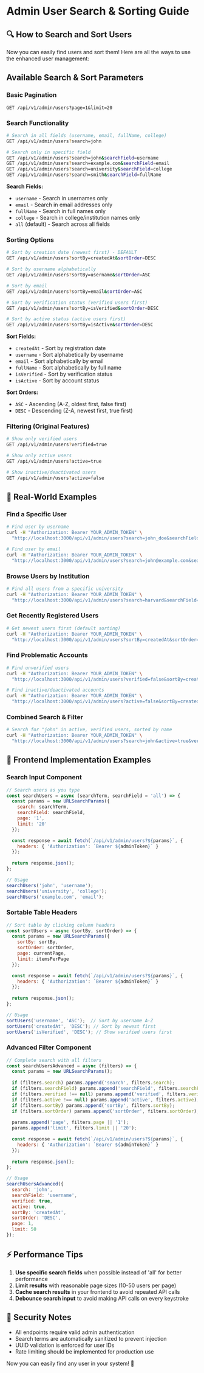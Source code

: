 # Admin User Search & Sorting Guide

## 🔍 **How to Search and Sort Users**

Now you can easily find users and sort them! Here are all the ways to use the enhanced user management:

## **Available Search & Sort Parameters**

### **Basic Pagination**
```
GET /api/v1/admin/users?page=1&limit=20
```

### **Search Functionality**
```bash
# Search in all fields (username, email, fullName, college)
GET /api/v1/admin/users?search=john

# Search only in specific field
GET /api/v1/admin/users?search=john&searchField=username
GET /api/v1/admin/users?search=example.com&searchField=email
GET /api/v1/admin/users?search=university&searchField=college
GET /api/v1/admin/users?search=smith&searchField=fullName
```

**Search Fields:**
- `username` - Search in usernames only
- `email` - Search in email addresses only  
- `fullName` - Search in full names only
- `college` - Search in college/institution names only
- `all` (default) - Search across all fields

### **Sorting Options**
```bash
# Sort by creation date (newest first) - DEFAULT
GET /api/v1/admin/users?sortBy=createdAt&sortOrder=DESC

# Sort by username alphabetically
GET /api/v1/admin/users?sortBy=username&sortOrder=ASC

# Sort by email
GET /api/v1/admin/users?sortBy=email&sortOrder=ASC

# Sort by verification status (verified users first)
GET /api/v1/admin/users?sortBy=isVerified&sortOrder=DESC

# Sort by active status (active users first)
GET /api/v1/admin/users?sortBy=isActive&sortOrder=DESC
```

**Sort Fields:**
- `createdAt` - Sort by registration date
- `username` - Sort alphabetically by username
- `email` - Sort alphabetically by email
- `fullName` - Sort alphabetically by full name
- `isVerified` - Sort by verification status
- `isActive` - Sort by account status

**Sort Orders:**
- `ASC` - Ascending (A-Z, oldest first, false first)
- `DESC` - Descending (Z-A, newest first, true first)

### **Filtering (Original Features)**
```bash
# Show only verified users
GET /api/v1/admin/users?verified=true

# Show only active users  
GET /api/v1/admin/users?active=true

# Show inactive/deactivated users
GET /api/v1/admin/users?active=false
```

## **🚀 Real-World Examples**

### **Find a Specific User**
```bash
# Find user by username
curl -H "Authorization: Bearer YOUR_ADMIN_TOKEN" \
  "http://localhost:3000/api/v1/admin/users?search=john_doe&searchField=username"

# Find user by email
curl -H "Authorization: Bearer YOUR_ADMIN_TOKEN" \
  "http://localhost:3000/api/v1/admin/users?search=john@example.com&searchField=email"
```

### **Browse Users by Institution**
```bash
# Find all users from a specific university
curl -H "Authorization: Bearer YOUR_ADMIN_TOKEN" \
  "http://localhost:3000/api/v1/admin/users?search=harvard&searchField=college&sortBy=fullName&sortOrder=ASC"
```

### **Get Recently Registered Users**
```bash
# Get newest users first (default sorting)
curl -H "Authorization: Bearer YOUR_ADMIN_TOKEN" \
  "http://localhost:3000/api/v1/admin/users?sortBy=createdAt&sortOrder=DESC&limit=50"
```

### **Find Problematic Accounts**
```bash
# Find unverified users
curl -H "Authorization: Bearer YOUR_ADMIN_TOKEN" \
  "http://localhost:3000/api/v1/admin/users?verified=false&sortBy=createdAt&sortOrder=DESC"

# Find inactive/deactivated accounts
curl -H "Authorization: Bearer YOUR_ADMIN_TOKEN" \
  "http://localhost:3000/api/v1/admin/users?active=false&sortBy=createdAt&sortOrder=DESC"
```

### **Combined Search & Filter**
```bash
# Search for "john" in active, verified users, sorted by name
curl -H "Authorization: Bearer YOUR_ADMIN_TOKEN" \
  "http://localhost:3000/api/v1/admin/users?search=john&active=true&verified=true&sortBy=fullName&sortOrder=ASC"
```

## **📱 Frontend Implementation Examples**

### **Search Input Component**
```javascript
// Search users as you type
const searchUsers = async (searchTerm, searchField = 'all') => {
  const params = new URLSearchParams({
    search: searchTerm,
    searchField: searchField,
    page: '1',
    limit: '20'
  });

  const response = await fetch(`/api/v1/admin/users?${params}`, {
    headers: { 'Authorization': `Bearer ${adminToken}` }
  });
  
  return response.json();
};

// Usage
searchUsers('john', 'username');
searchUsers('university', 'college');
searchUsers('example.com', 'email');
```

### **Sortable Table Headers**
```javascript
// Sort table by clicking column headers
const sortUsers = async (sortBy, sortOrder) => {
  const params = new URLSearchParams({
    sortBy: sortBy,
    sortOrder: sortOrder,
    page: currentPage,
    limit: itemsPerPage
  });

  const response = await fetch(`/api/v1/admin/users?${params}`, {
    headers: { 'Authorization': `Bearer ${adminToken}` }
  });
  
  return response.json();
};

// Usage
sortUsers('username', 'ASC');  // Sort by username A-Z
sortUsers('createdAt', 'DESC'); // Sort by newest first
sortUsers('isVerified', 'DESC'); // Show verified users first
```

### **Advanced Filter Component**
```javascript
// Complete search with all filters
const searchUsersAdvanced = async (filters) => {
  const params = new URLSearchParams();
  
  if (filters.search) params.append('search', filters.search);
  if (filters.searchField) params.append('searchField', filters.searchField);
  if (filters.verified !== null) params.append('verified', filters.verified);
  if (filters.active !== null) params.append('active', filters.active);
  if (filters.sortBy) params.append('sortBy', filters.sortBy);
  if (filters.sortOrder) params.append('sortOrder', filters.sortOrder);
  
  params.append('page', filters.page || '1');
  params.append('limit', filters.limit || '20');

  const response = await fetch(`/api/v1/admin/users?${params}`, {
    headers: { 'Authorization': `Bearer ${adminToken}` }
  });
  
  return response.json();
};

// Usage
searchUsersAdvanced({
  search: 'john',
  searchField: 'username',
  verified: true,
  active: true,
  sortBy: 'createdAt',
  sortOrder: 'DESC',
  page: 1,
  limit: 50
});
```

## **⚡ Performance Tips**

1. **Use specific search fields** when possible instead of 'all' for better performance
2. **Limit results** with reasonable page sizes (10-50 users per page)
3. **Cache search results** in your frontend to avoid repeated API calls
4. **Debounce search input** to avoid making API calls on every keystroke

## **🔐 Security Notes**

- All endpoints require valid admin authentication
- Search terms are automatically sanitized to prevent injection
- UUID validation is enforced for user IDs
- Rate limiting should be implemented for production use

Now you can easily find any user in your system! 🎉
